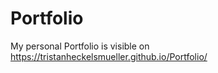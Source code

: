 # Portfolio
My personal Portfolio is visible on https://tristanheckelsmueller.github.io/Portfolio/

